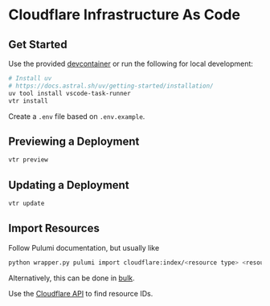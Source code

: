 # Cloudflare Infrastructure As Code

## Get Started

Use the provided [devcontainer](https://containers.dev/)
or run the following for local development:

```bash
# Install uv
# https://docs.astral.sh/uv/getting-started/installation/
uv tool install vscode-task-runner
vtr install
```

Create a `.env` file based on `.env.example`.

## Previewing a Deployment

```bash
vtr preview
```

## Updating a Deployment

```bash
vtr update
```

## Import Resources

Follow Pulumi documentation, but usually like

```bash
python wrapper.py pulumi import cloudflare:index/<resource type> <resource name> <account_id>/<project_name>/<domain-name>
```

Alternatively, this can be done in [bulk](https://www.pulumi.com/learn/importing/bulk-importing/).

Use the [Cloudflare API](https://developers.cloudflare.com/api/) to find
resource IDs.
